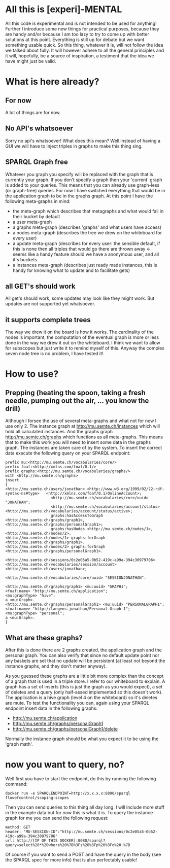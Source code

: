 # All this is [experi]-MENTAL

All this code is experimental and is not intended to be used for anything! Further I introduce some new things for practical purposes, because they are handy and/or because I am too lazy to try to come up with better solutions at this point. Everything is still up for debate but we want something usable quick. So this thing, whatever it is, will not follow the idea we talked about fully. It will however adhere to all the general principles and it will, hopefully, be a source of inspiration, a testiment that the idea we have might just be valid.

# What is here already?

## For now

A lot of things are for now.

## No API's whatsoever

Sorry no api's whatsoever! What does this mean? Well instead of having a GUI we will have to inject triples in graphs to make this thing sing.

## SPARQL Graph free

Whatever you graph you specify will be replaced with the graph that is currently your graph. If you don't specify a graph then your 'current' graph is added to your queries. This means that you can already use graph-less (or graph-free) queries. For now I have switched everything that would be in the application graph to be in the graphs graph. At this point I have the following meta-graphs in mind:
* the meta-graph which describes that metagraphs and what would fall in their bucket by default
* a user meta-graph
* a graphs meta-graph (describes 'graphs' and what users have access)
* a nodes meta-graph (describes the tree we drew on the whiteboard for every user)
* a update meta-graph (describes for every user: the sensible default, if this is none then all triples that would go there are thrown away <- seems like a handy feature should we have a anonymous user, and all it's buckets.
* a instances meta-graph (describes just ready made instances, this is handy for knowing what to update and to facilitate gets)

## all GET's should work

All get's should work, some updates may look like they might work. But updates are not supported yet whatsoever.

## it supports complete trees

The way we drew it on the board is how it works. The cardinality of the nodes is important, the computation of the eventual graph is more or less done in the way we drew it out on the whiteboard. I think we want to allow for subscopes but just write it to remind myself of this. Anyway the complex seven node tree is no problem, I have tested it!.

# How to use?

## Prepping (heating the spoon, taking a fresh needle, pumping out the air, ... you know the drill)

Although I forsee the use of several meta-graphs and what not for now I use only 2. The instance graph at <http://mu.semte.ch/instances> which will hold all calculated instances. And the graphs graph <http://mu.semte.ch/graphs> which functions as all meta-graphs. This means that to make this work you will need to insert some data in the graphs graph. The instances are taken care of by the system. To insert the correct data execute the following query on your SPARQL endpoint:
```
prefix mu:<http://mu.semte.ch/vocabularies/core/>
prefix foaf:<http://xmlns.com/foaf/0.1/>
prefix graphs:<http://mu.semte.ch/vocabularies/graphs/>
with <http://mu.semte.ch/graphs>
insert
{
<http://mu.semte.ch/users/jonathan> <http://www.w3.org/1999/02/22-rdf-syntax-ns#type>	<http://xmlns.com/foaf/0.1/OnlineAccount>;
				    <http://mu.semte.ch/vocabularies/core/uuid>	"JONATHAN";
				    <http://mu.semte.ch/vocabularies/account/status> <http://mu.semte.ch/vocabularies/account/status/active>;
				    graphs:hasAccessToGraph <http://mu.semte.ch/graphs/graph1>, <http://mu.semte.ch/graphs/personalGraph1>;
				    graphs:hasNodes <http://mu.semte.ch/nodes/1>, <http://mu.semte.ch/nodes/2>.
<http://mu.semte.ch/nodes/1> graphs:forGraph <http://mu.semte.ch/graphs/graph1>.
<http://mu.semte.ch/nodes/2> graphs:forGraph <http://mu.semte.ch/graphs/personalGraph1>.
				    
<http://mu.semte.ch/sessions/0c2e05a5-0b52-419c-a99a-394c30979706> <http://mu.semte.ch/vocabularies/session/account> <http://mu.semte.ch/users/jonathan>;
								     <http://mu.semte.ch/vocabularies/core/uuid> "SESSIONJONATHAN".

<http://mu.semte.ch/graphs/graph1> <mu:uuid> "GRAPH1";
<foaf:name> "http://mu.semte.ch/application";
<mu:graphType> "hive";
a <mu:Graph>.
<http://mu.semte.ch/graphs/personalGraph1> <mu:uuid> "PERSONALGRAPH1";
<foaf:name> "http://langens.jonathan/Personal-Graph-1";
<mu:graphType> "personal";
a <mu:Graph>.
}

```

## What are these graphs?

After this is done there are 2 graphs created, the application graph and the personal graph. You can also verify that since no default update point nor any baskets are set that no update will be persistent (at least not beyond the instance graphs, and they don't matter anyway).

As you guessed these graphs are a little bit more complex than the concept of a graph that is used in a triple store. I refer to our whiteboard to explain. A graph has a set of inserts (this is just the graph as you would expect), a set of deletes and a query (only half-assed implemented so this doesn't work). The application is a hive graph (level 4 on the whiteboard) so it's deletes are mute.
To test the functionality you can, again using your SPARQL endpoint insert data in the following graphs:
* <http://mu.semte.ch/application>
* <http://mu.semte.ch/graphs/personalGraph1>
* <http://mu.semte.ch/graphs/personalGraph1/delete>

Normally the instance graph should be what you expect it to be using the 'graph math'.

# now you want to query, no?

Well first you have to start the endpoint, do this by running the following command:
```
docker run -e SPARQLENDPOINT=http://x.x.x.x:8890/sparql flowofcontrol/scoping-scopes
```

Then you can send queries to this thing all day long. I will include more stuff in the example data but for now this is what it is. To query the instance graph for me you can send the following request:
```
method: GET
header: "MU-SESSION-ID":"http://mu.semte.ch/sessions/0c2e05a5-0b52-419c-a99a-394c30979706"
url: http://[IP OF THIS DOCKER]:8080/sparql?query=select%20*%20where%20%7B%3Fs%20%3Fp%20%3Fo%20.%7D
```

Of course if you want to send a POST and have the query in the body (see the SPARQL spec for more info) that is also perfectably usable!
